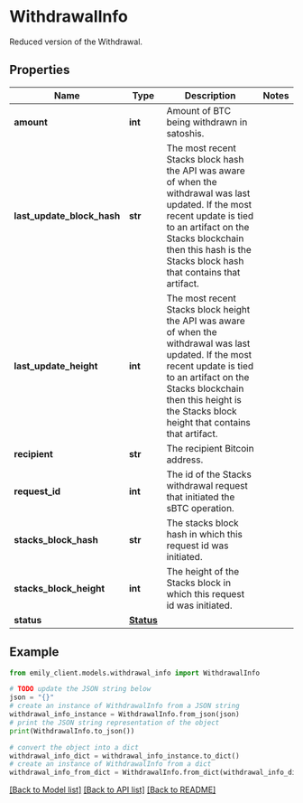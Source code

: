 # WithdrawalInfo

Reduced version of the Withdrawal.

## Properties

Name | Type | Description | Notes
------------ | ------------- | ------------- | -------------
**amount** | **int** | Amount of BTC being withdrawn in satoshis. | 
**last_update_block_hash** | **str** | The most recent Stacks block hash the API was aware of when the withdrawal was last updated. If the most recent update is tied to an artifact on the Stacks blockchain then this hash is the Stacks block hash that contains that artifact. | 
**last_update_height** | **int** | The most recent Stacks block height the API was aware of when the withdrawal was last updated. If the most recent update is tied to an artifact on the Stacks blockchain then this height is the Stacks block height that contains that artifact. | 
**recipient** | **str** | The recipient Bitcoin address. | 
**request_id** | **int** | The id of the Stacks withdrawal request that initiated the sBTC operation. | 
**stacks_block_hash** | **str** | The stacks block hash in which this request id was initiated. | 
**stacks_block_height** | **int** | The height of the Stacks block in which this request id was initiated. | 
**status** | [**Status**](Status.md) |  | 

## Example

```python
from emily_client.models.withdrawal_info import WithdrawalInfo

# TODO update the JSON string below
json = "{}"
# create an instance of WithdrawalInfo from a JSON string
withdrawal_info_instance = WithdrawalInfo.from_json(json)
# print the JSON string representation of the object
print(WithdrawalInfo.to_json())

# convert the object into a dict
withdrawal_info_dict = withdrawal_info_instance.to_dict()
# create an instance of WithdrawalInfo from a dict
withdrawal_info_from_dict = WithdrawalInfo.from_dict(withdrawal_info_dict)
```
[[Back to Model list]](../README.md#documentation-for-models) [[Back to API list]](../README.md#documentation-for-api-endpoints) [[Back to README]](../README.md)


